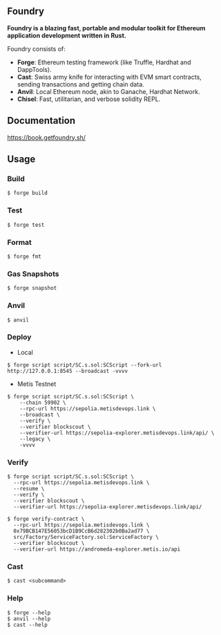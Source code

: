 ## Foundry

**Foundry is a blazing fast, portable and modular toolkit for Ethereum application development written in Rust.**

Foundry consists of:

-   **Forge**: Ethereum testing framework (like Truffle, Hardhat and DappTools).
-   **Cast**: Swiss army knife for interacting with EVM smart contracts, sending transactions and getting chain data.
-   **Anvil**: Local Ethereum node, akin to Ganache, Hardhat Network.
-   **Chisel**: Fast, utilitarian, and verbose solidity REPL.

## Documentation

https://book.getfoundry.sh/

## Usage

### Build

```shell
$ forge build
```

### Test

```shell
$ forge test
```

### Format

```shell
$ forge fmt
```

### Gas Snapshots

```shell
$ forge snapshot
```

### Anvil

```shell
$ anvil
```

### Deploy

- Local

```shell
$ forge script script/SC.s.sol:SCScript --fork-url http://127.0.0.1:8545 --broadcast -vvvv
```

- Metis Testnet

```shell
$ forge script script/SC.s.sol:SCScript \
    --chain 59902 \
    --rpc-url https://sepolia.metisdevops.link \
    --broadcast \
    --verify \
    --verifier blockscout \
    --verifier-url https://sepolia-explorer.metisdevops.link/api/ \
    --legacy \
    -vvvv
```

### Verify

```shell
$ forge script script/SC.s.sol:SCScript \
  --rpc-url https://sepolia.metisdevops.link \
  --resume \
  --verify \
  --verifier blockscout \
  --verifier-url https://sepolia-explorer.metisdevops.link/api/
```

```shell
$ forge verify-contract \
  --rpc-url https://sepolia.metisdevops.link \
  0x79BCB147E56053bcD1B9CcB6d282302b0Ba2ad77 \
  src/Factory/ServiceFactory.sol:ServiceFactory \
  --verifier blockscout \
  --verifier-url https://andromeda-explorer.metis.io/api
```

### Cast

```shell
$ cast <subcommand>
```

### Help

```shell
$ forge --help
$ anvil --help
$ cast --help
```
